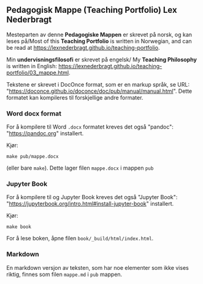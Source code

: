 ## Pedagogisk Mappe (Teaching Portfolio) Lex Nederbragt

Mesteparten av denne **Pedagogiske Mappen** er skrevet på norsk, og kan leses
på/Most of this **Teaching Portfolio** is written in Norwegian,
and can be read at <https://lexnederbragt.github.io/teaching-portfolio>.

Min **undervisningsfilosofi** er skrevet på engelsk/
My **Teaching Philosophy** is written in English:
<https://lexnederbragt.github.io/teaching-portfolio/03_mappe.html>.

Tekstene er skrevet i DocOnce format, som er en markup språk, se URL: "https://doconce.github.io/doconce/doc/pub/manual/manual.html".
Dette formatet kan kompileres til forskjellige
andre formater.


### Word docx format

For å kompilere til Word `.docx` formatet kreves det også
"pandoc": "https://pandoc.org" installert.

Kjør:

```
make pub/mappe.docx
```

(eller bare `make`). Dette lager filen `mappe.docx` i mappen `pub`

### Jupyter Book

For å kompilere til og Jupyter Book kreves det også
"Jupyter Book": "https://jupyterbook.org/intro.html#install-jupyter-book"
installert.

Kjør:

```
make book
```

For å lese boken, åpne filen `book/_build/html/index.html`.

### Markdown

En markdown versjon av teksten, som har noe elementer som ikke vises riktig,
finnes som filen `mappe.md` i `pub` mappen.

